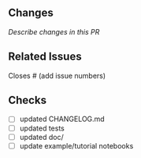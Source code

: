## Changes
_Describe changes in this PR_

## Related Issues
Closes # (add issue numbers)

## Checks
- [ ] updated CHANGELOG.md
- [ ] updated tests
- [ ] updated doc/
- [ ] update example/tutorial notebooks 
